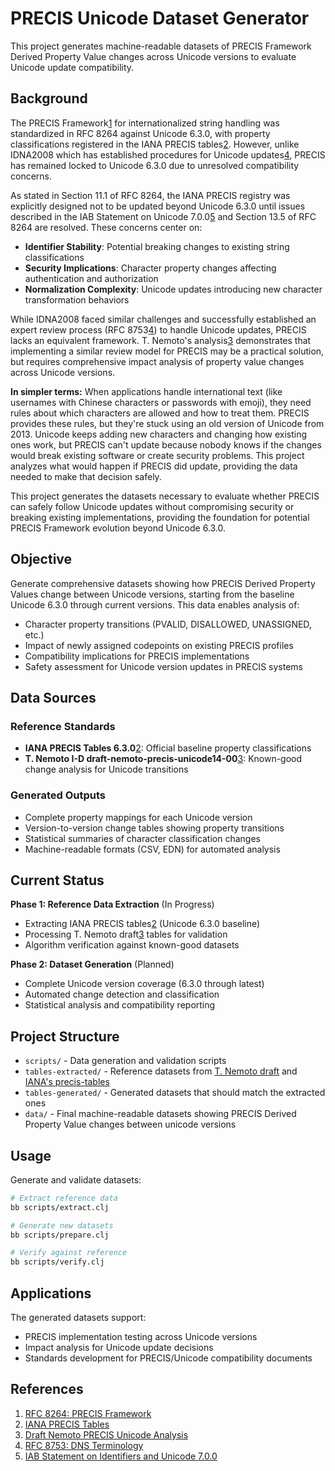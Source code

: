 # PRECIS Unicode Dataset Generator

This project generates machine-readable datasets of PRECIS Framework Derived Property Value changes across Unicode versions to evaluate Unicode update compatibility.

## Background

The PRECIS Framework[1] for internationalized string handling was standardized in RFC 8264 against Unicode 6.3.0, with property classifications registered in the IANA PRECIS tables[2]. However, unlike IDNA2008 which has established procedures for Unicode updates[4], PRECIS has remained locked to Unicode 6.3.0 due to unresolved compatibility concerns.

As stated in Section 11.1 of RFC 8264, the IANA PRECIS registry was explicitly designed not to be updated beyond Unicode 6.3.0 until issues described in the IAB Statement on Unicode 7.0.0[5] and Section 13.5 of RFC 8264 are resolved. These concerns center on:

- **Identifier Stability**: Potential breaking changes to existing string classifications
- **Security Implications**: Character property changes affecting authentication and authorization
- **Normalization Complexity**: Unicode updates introducing new character transformation behaviors

While IDNA2008 faced similar challenges and successfully established an expert review process (RFC 8753[4]) to handle Unicode updates, PRECIS lacks an equivalent framework. T. Nemoto's analysis[3] demonstrates that implementing a similar review model for PRECIS may be a practical solution, but requires comprehensive impact analysis of property value changes across Unicode versions.

**In simpler terms:** When applications handle international text (like usernames with Chinese characters or passwords with emoji), they need rules about which characters are allowed and how to treat them. PRECIS provides these rules, but they're stuck using an old version of Unicode from 2013. Unicode keeps adding new characters and changing how existing ones work, but PRECIS can't update because nobody knows if the changes would break existing software or create security problems. This project analyzes what would happen if PRECIS did update, providing the data needed to make that decision safely.

This project generates the datasets necessary to evaluate whether PRECIS can safely follow Unicode updates without compromising security or breaking existing implementations, providing the foundation for potential PRECIS Framework evolution beyond Unicode 6.3.0.

## Objective

Generate comprehensive datasets showing how PRECIS Derived Property Values change between Unicode versions, starting from the baseline Unicode 6.3.0 through current versions. This data enables analysis of:

- Character property transitions (PVALID, DISALLOWED, UNASSIGNED, etc.)
- Impact of newly assigned codepoints on existing PRECIS profiles
- Compatibility implications for PRECIS implementations
- Safety assessment for Unicode version updates in PRECIS systems

## Data Sources


### Reference Standards
- **IANA PRECIS Tables 6.3.0**[2]: Official baseline property classifications
- **T. Nemoto I-D draft-nemoto-precis-unicode14-00**[3]: Known-good change analysis for Unicode transitions

### Generated Outputs
- Complete property mappings for each Unicode version
- Version-to-version change tables showing property transitions
- Statistical summaries of character classification changes
- Machine-readable formats (CSV, EDN) for automated analysis

## Current Status

**Phase 1: Reference Data Extraction** (In Progress)
- Extracting IANA PRECIS tables[2] (Unicode 6.3.0 baseline)
- Processing T. Nemoto draft[3] tables for validation
- Algorithm verification against known-good datasets

**Phase 2: Dataset Generation** (Planned)
- Complete Unicode version coverage (6.3.0 through latest)
- Automated change detection and classification
- Statistical analysis and compatibility reporting

## Project Structure

- `scripts/` - Data generation and validation scripts
- `tables-extracted/` - Reference datasets from [T. Nemoto draft][3] and [IANA's precis-tables][2]
- `tables-generated/` - Generated datasets that should match the extracted ones
- `data/` - Final machine-readable datasets showing PRECIS Derived Property Value changes between unicode versions

## Usage

Generate and validate datasets:
```bash
# Extract reference data
bb scripts/extract.clj

# Generate new datasets
bb scripts/prepare.clj

# Verify against reference
bb scripts/verify.clj
```

## Applications

The generated datasets support:

- PRECIS implementation testing across Unicode versions
- Impact analysis for Unicode update decisions
- Standards development for PRECIS/Unicode compatibility documents

## References


1. [RFC 8264: PRECIS Framework][1]
2. [IANA PRECIS Tables][2]
3. [Draft Nemoto PRECIS Unicode Analysis][3]
4. [RFC 8753: DNS Terminology][4]
5. [IAB Statement on Identifiers and Unicode 7.0.0][5]

[1]: https://www.rfc-editor.org/rfc/rfc8264.html
[2]: https://www.iana.org/assignments/precis-tables/
[3]: https://datatracker.ietf.org/doc/draft-nemoto-precis-unicode/
[4]: https://www.rfc-editor.org/rfc/rfc8753.html
[5]: https://datatracker.ietf.org/doc/statement-iab-statement-on-identifiers-and-unicode-7-0-0/
